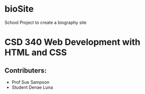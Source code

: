 # bioSite
School Project to create a biography site

# CSD 340 Web Development with HTML and CSS
## Contributers:
* Prof Sue Sampson
* Student Denae Luna
